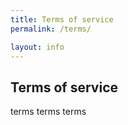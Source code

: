 ```yaml
---
title: Terms of service
permalink: /terms/

layout: info
---
```


## Terms of service
terms terms terms
